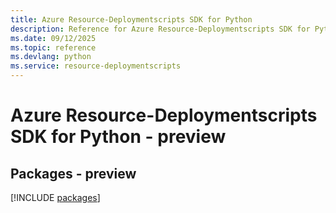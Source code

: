 ```yaml
---
title: Azure Resource-Deploymentscripts SDK for Python
description: Reference for Azure Resource-Deploymentscripts SDK for Python
ms.date: 09/12/2025
ms.topic: reference
ms.devlang: python
ms.service: resource-deploymentscripts
---
```

# Azure Resource-Deploymentscripts SDK for Python - preview
## Packages - preview
[!INCLUDE [packages](resource-deploymentscripts-index.md)]
